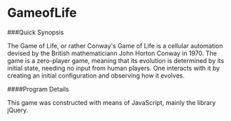 # GameofLife

###Quick Synopsis

The Game of Life, or rather Conway's Game of Life is a cellular automation devised by the British mathematiciann John Horton Conway in 1970. The game is a zero-player game, meaning that its evolution is determined by its initial state, needing no input from human players. One interacts with it by creating an initial configuration and observing how it evolves. 

####Program Details

This game was constructed with means of JavaScript, mainly the library jQuery. 
